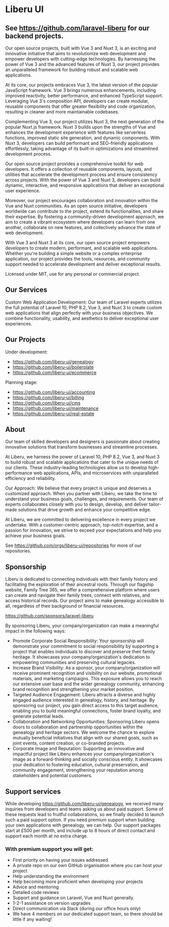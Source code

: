 # Liberu UI
## See https://github.com/laravel-liberu for our backend projects.

Our open source projects, built with Vue 3 and Nuxt 3, is an exciting and innovative initiative that aims to revolutionize web development and empower developers with cutting-edge technologies. By harnessing the power of Vue 3 and the advanced features of Nuxt 3, our project provides an unparalleled framework for building robust and scalable web applications.

At its core, our projects embraces Vue 3, the latest version of the popular JavaScript framework. Vue 3 brings numerous enhancements, including improved reactivity, better performance, and enhanced TypeScript support. Leveraging Vue 3's composition API, developers can create modular, reusable components that offer greater flexibility and code organization, resulting in cleaner and more maintainable codebases.

Complementing Vue 3, our project utilizes Nuxt 3, the next generation of the popular Nuxt.js framework. Nuxt 3 builds upon the strengths of Vue and enhances the development experience with features like serverless functions, improved static site generation, and dynamic components. With Nuxt 3, developers can build performant and SEO-friendly applications effortlessly, taking advantage of its built-in optimizations and streamlined development process.

Our open source project provides a comprehensive toolkit for web developers. It offers a collection of reusable components, layouts, and utilities that accelerate the development process and ensure consistency across projects. With the power of Vue 3 and Nuxt 3, developers can build dynamic, interactive, and responsive applications that deliver an exceptional user experience.

Moreover, our project encourages collaboration and innovation within the Vue and Nuxt communities. As an open source initiative, developers worldwide can contribute to the project, extend its functionalities, and share their expertise. By fostering a community-driven development approach, we aim to create a vibrant ecosystem where developers can learn from one another, collaborate on new features, and collectively advance the state of web development.

With Vue 3 and Nuxt 3 at its core, our open source project empowers developers to create modern, performant, and scalable web applications. Whether you're building a simple website or a complex enterprise application, our project provides the tools, resources, and community support needed to accelerate development and deliver exceptional results.

Licensed under MIT, use for any personal or commercial project.

## Our Services

Custom Web Application Development: Our team of Laravel experts utilizes the full potential of Laravel 10, PHP 8.2, Vue 3, and Nuxt 3 to create custom web applications that align perfectly with your business objectives. We combine functionality, usability, and aesthetics to deliver exceptional user experiences.

## Our Projects

Under development:

* https://github.com/liberu-ui/genealogy
* https://github.com/liberu-ui/boilerplate
* https://github.com/liberu-ui/ecommerce

Planning stage:

* https://github.com/liberu-ui/accounting
* https://github.com/liberu-ui/billing
* https://github.com/liberu-ui/cms
* https://github.com/liberu-ui/maintenance
* https://github.com/liberu-ui/real-estate

## About
Our team of skilled developers and designers is passionate about creating innovative solutions that transform businesses and streamline processes.

At Liberu, we harness the power of Laravel 10, PHP 8.2, Vue 3, and Nuxt 3 to build robust and scalable applications that cater to the unique needs of our clients. These industry-leading technologies allow us to develop high-performance web applications, APIs, and microservices with unparalleled efficiency and reliability.

Our Approach:
We believe that every project is unique and deserves a customized approach. When you partner with Liberu, we take the time to understand your business goals, challenges, and requirements. Our team of experts collaborates closely with you to design, develop, and deliver tailor-made solutions that drive growth and enhance your competitive edge.

At Liberu, we are committed to delivering excellence in every project we undertake. With a customer-centric approach, top-notch expertise, and a passion for innovation, we strive to exceed your expectations and help you achieve your business goals.


See https://github.com/orgs/liberu-ui/repositories for more of our repositories.
## Sponsorship
Liberu is dedicated to connecting individuals with their family history and facilitating the exploration of their ancestral roots. Through our flagship website, Family Tree 365, we offer a comprehensive platform where users can create and navigate their family trees, connect with relatives, and access historical records. Our project aims to make genealogy accessible to all, regardless of their background or financial resources.

https://github.com/sponsors/laravel-liberu

By sponsoring Liberu, your company/organization can make a meaningful impact in the following ways:

* Promote Corporate Social Responsibility: Your sponsorship will demonstrate your commitment to social responsibility by supporting a project that enables individuals to discover and preserve their family heritage. It showcases your company/organization's dedication to empowering communities and preserving cultural legacies.
* Increase Brand Visibility: As a sponsor, your company/organization will receive prominent recognition and visibility on our website, promotional materials, and marketing campaigns. This exposure allows you to reach our extensive user base and the wider genealogy community, enhancing brand recognition and strengthening your market position.
* Targeted Audience Engagement: Liberu attracts a diverse and highly engaged audience interested in genealogy, history, and heritage. By sponsoring our project, you gain direct access to this target audience, enabling you to build meaningful connections, foster brand loyalty, and generate potential leads.
* Collaboration and Networking Opportunities: Sponsoring Liberu opens doors to collaboration and partnership opportunities within the genealogy and heritage sectors. We welcome the chance to explore mutually beneficial initiatives that align with our shared goals, such as joint events, content creation, or co-branded projects.
* Corporate Image and Reputation: Supporting an innovative and impactful project like Liberu enhances your company/organization's image as a forward-thinking and socially conscious entity. It showcases your dedication to fostering education, cultural preservation, and community engagement, strengthening your reputation among stakeholders and potential customers.

## Support services  
While developing https://github.com/liberu-ui/genealogy, we received many inquiries from developers and teams asking us about paid support. Some of these requests lead to fruitful collaborations, so we finally decided to launch such a paid support option.
If you need premium support when building your own applications with genealogy, we can help. Our support packages start at £500 per month, and include up to 8 hours of direct contact and support each month at no extra charge.
### With premium support you will get:

* First priority on having your issues addressed
* A private repo on our own GitHub organisation where you can host your project
* Help understanding the environment
* Help becoming more proficient when developing your projects
* Advice and mentoring
* Detailed code reviews
* Support and guidance on Laravel, Vue and Nuxt generally. 
* 1-2-1 assistance on version upgrades
* Direct communication via Slack (during our office hours only)
* We have 4 members on our dedicated support team, so there should be little if any waiting!
